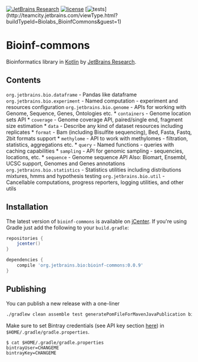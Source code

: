 [![JetBrains Research](https://jb.gg/badges/research.svg)](https://confluence.jetbrains.com/display/ALL/JetBrains+on+GitHub)
[![license](https://img.shields.io/github/license/mashape/apistatus.svg)](https://opensource.org/licenses/MIT)
[![tests](http://teamcity.jetbrains.com/app/rest/builds/buildType:(id:Biolabs_BioinfCommons)/statusIcon.svg)](http://teamcity.jetbrains.com/viewType.html?buildTypeId=Biolabs_BioinfCommons&guest=1)

Bioinf-commons
==============
Bioinformatics library in [Kotlin](https://kotlinlang.org) by [JetBrains Research](https://research.jetbrains.org/groups/biolabs). 

Contents
--------

 `org.jetbrains.bio.dataframe` - Pandas like dataframe
   `org.jetbrains.bio.experiment` - Named computation - experiment and resources configuration
   `org.jetbrains.bio.genome` - APIs for working with Genome, Sequence, Genes, Ontologies etc.
     * `containers` - Genome location sets API
     * `coverage` - Genome coverage API, paired/single end, fragment size estimation
     * `data` - Describe any kind of dataset resources including replicates
     * `format` - Bam (including Bisulfite sequencing), Bed, Fasta, Fastq, 2bit formats support
     * `methylome` - API to work with methylomes - filtration, statistics, aggregations etc.
     * `query` - Named functions - queries with caching capabilities
     * `sampling` - API for genomic sampling - sequencies, locations, etc.
     * `sequence` - Genome sequence API
     Also: Biomart, Ensembl, UCSC support, Genomes and Genes annotations
   `org.jetbrains.bio.statistics` - Statistics utilities including distributions mixtures, hmms and hypothesis testing
   `org.jetbrains.bio.util` - Cancellable computations, progress reporters, logging utilities, and other utils

Installation
------------

The latest version of `bioinf-commons` is available on [jCenter](https://bintray.com/bintray/jcenter). If you're using
Gradle just add the following to your `build.gradle`:

```gradle
repositories {
    jcenter()
}

dependencies {
    compile 'org.jetbrains.bio:bioinf-commons:0.0.9'
}
```

Publishing
----------

You can publish a new release with a one-liner

```bash
./gradlew clean assemble test generatePomFileForMavenJavaPublication bintrayUpload
```

Make sure to set Bintray credentials (see API key section
[here](https://bintray.com/profile/edit)) in `$HOME/.gradle/gradle.properties`.

```
$ cat $HOME/.gradle/gradle.properties
bintrayUser=CHANGEME
bintrayKey=CHANGEME
```
